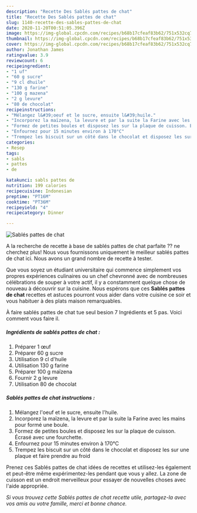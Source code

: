 ```yaml
---
description: "Recette Des Sablés pattes de chat"
title: "Recette Des Sablés pattes de chat"
slug: 1140-recette-des-sables-pattes-de-chat
date: 2020-11-20T00:51:05.396Z
image: https://img-global.cpcdn.com/recipes/b68b17cfeaf83b62/751x532cq70/sables-pattes-de-chat-photo-principale-de-la-recette.jpg
thumbnail: https://img-global.cpcdn.com/recipes/b68b17cfeaf83b62/751x532cq70/sables-pattes-de-chat-photo-principale-de-la-recette.jpg
cover: https://img-global.cpcdn.com/recipes/b68b17cfeaf83b62/751x532cq70/sables-pattes-de-chat-photo-principale-de-la-recette.jpg
author: Jonathan James
ratingvalue: 3.9
reviewcount: 6
recipeingredient:
- "1 uf"
- "60 g sucre"
- "9 cl dhuile"
- "130 g farine"
- "100 g mazena"
- "2 g levure"
- "80 de chocolat"
recipeinstructions:
- "Mélangez l&#39;oeuf et le sucre, ensuite l&#39;huile."
- "Incorporez la maïzena, la levure et par la suite la Farine avec les mains pour formé une boule."
- "Formez de petites boules et disposez les sur la plaque de cuisson. Écrasé avec une fourchette."
- "Enfournez pour 15 minutes environ à 170°C"
- "Trempez les biscuit sur un côté dans le chocolat et disposez les sur une plaque et faire prendre au froid"
categories:
- Resep
tags:
- sabls
- pattes
- de

katakunci: sabls pattes de 
nutrition: 199 calories
recipecuisine: Indonesian
preptime: "PT16M"
cooktime: "PT36M"
recipeyield: "4"
recipecategory: Dinner

---
```



![Sablés pattes de chat](https://img-global.cpcdn.com/recipes/b68b17cfeaf83b62/751x532cq70/sables-pattes-de-chat-photo-principale-de-la-recette.jpg)

A la recherche de recette à base de sablés pattes de chat parfaite ?? ne cherchez plus! Nous vous fournissons uniquement le meilleur sablés pattes de chat ici. Nous avons un grand nombre de recette à tester.

Que vous soyez un étudiant universitaire qui commence simplement vos propres expériences culinaires ou un chef chevronné avec de nombreuses célébrations de souper à votre actif, il y a constamment quelque chose de nouveau à découvrir sur la cuisine. Nous espérons que ces <strong> Sablés pattes de chat </strong> recettes et astuces pourront vous aider dans votre cuisine ce soir et vous habituer à des plats maison remarquables.

<!--inarticleads1-->

À faire sablés pattes de chat tue seul besion 7 Ingrédients et 5 pas. Voici comment vous faire il.

##### Ingrédients de sablés pattes de chat :

1. Préparer 1 œuf
1. Préparer 60 g sucre
1. Utilisation 9 cl d&#39;huile
1. Utilisation 130 g farine
1. Préparer 100 g maïzena
1. Fournir 2 g levure
1. Utilisation 80 de chocolat




<!--inarticleads2-->

##### Sablés pattes de chat instructions :

1. Mélangez l&#39;oeuf et le sucre, ensuite l&#39;huile.
1. Incorporez la maïzena, la levure et par la suite la Farine avec les mains pour formé une boule.
1. Formez de petites boules et disposez les sur la plaque de cuisson. Écrasé avec une fourchette.
1. Enfournez pour 15 minutes environ à 170°C
1. Trempez les biscuit sur un côté dans le chocolat et disposez les sur une plaque et faire prendre au froid




<!--inarticleads1-->

<p>
Prenez ces Sablés pattes de chat idées de recettes et utilisez-les également et peut-être même expérimentez-les pendant que vous y allez. La zone de cuisson est un endroit merveilleux pour essayer de nouvelles choses avec l'aide appropriée.
</p>

<p>
<i>Si vous trouvez cette Sablés pattes de chat recette utile, partagez-la avec vos amis ou votre famille, merci et bonne chance.</i>
</p>
